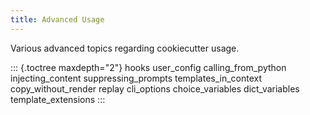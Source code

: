 ```yaml
---
title: Advanced Usage
---
```


Various advanced topics regarding cookiecutter usage.

::: {.toctree maxdepth="2"}
hooks user\_config calling\_from\_python injecting\_content
suppressing\_prompts templates\_in\_context copy\_without\_render replay
cli\_options choice\_variables dict\_variables template\_extensions
:::
